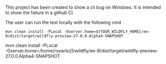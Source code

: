 
This project has been created to show a cli bug on Windows.
It is intended to show the failure in a github CI.

The user can run the test locally with the following cmd

    mvn clean install -PLocal -Dserver.home=${YOUR_WILDFLY_HOME}/ee-9/dist/target/wildfly-preview-27.0.0.Alpha4-SNAPSHOT

mvn clean install -PLocal \
    -Dserver.home=/home/rsearls/j1/wildfly/ee-9/dist/target/wildfly-preview-27.0.0.Alpha4-SNAPSHOT

